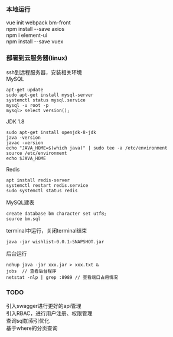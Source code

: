 ### 本地运行
vue init webpack bm-front  
npm install --save axios  
npm i element-ui  
npm install --save vuex  

### 部署到云服务器(linux)
ssh到远程服务器，安装相关环境  
MySQL
```
apt-get update
sudo apt-get install mysql-server
systemctl status mysql.service
mysql -u root -p
mysql> select version();
```

JDK 1.8
```
sudo apt-get install openjdk-8-jdk
java -version
javac -version
echo "JAVA_HOME=$(which java)" | sudo tee -a /etc/environment
source /etc/environment
echo $JAVA_HOME
```

Redis
```
apt install redis-server
systemctl restart redis.service
sudo systemctl status redis
```

MySQL建表  
```
create database bm character set utf8;
source bm.sql
```

terminal中运行，关闭terminal结束
```
java -jar wishlist-0.0.1-SNAPSHOT.jar
```

后台运行
```
nohup java -jar xxx.jar > xxx.txt &
jobs  // 查看后台程序
netstat -nlp | grep :8989 // 查看端口占用情况
```

### TODO
引入swagger进行更好的api管理  
引入RBAC，进行用户注册、权限管理  
查询sql加索引优化  
基于where的分页查询
